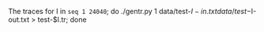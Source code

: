 The traces
for I in `seq 1 24040`; do ./gentr.py 1 data/test-$I-in.txt data/test-$I-out.txt > test-$I.tr; done
